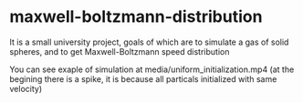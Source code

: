 # maxwell-boltzmann-distribution
It is a small university project, goals of which are to simulate a gas of solid spheres, and to get Maxwell-Boltzmann speed distribution


You can see exaple of simulation at media/uniform_initialization.mp4 
(at the begining there is a spike, it is because all particals initialized with same velocity)
